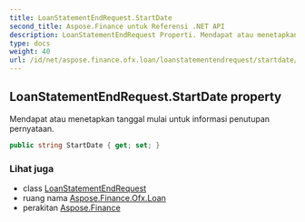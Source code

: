 ```yaml
---
title: LoanStatementEndRequest.StartDate
second_title: Aspose.Finance untuk Referensi .NET API
description: LoanStatementEndRequest Properti. Mendapat atau menetapkan tanggal mulai untuk informasi penutupan pernyataan.
type: docs
weight: 40
url: /id/net/aspose.finance.ofx.loan/loanstatementendrequest/startdate/
---
```

## LoanStatementEndRequest.StartDate property

Mendapat atau menetapkan tanggal mulai untuk informasi penutupan pernyataan.

```csharp
public string StartDate { get; set; }
```

### Lihat juga

* class [LoanStatementEndRequest](../)
* ruang nama [Aspose.Finance.Ofx.Loan](../../loanstatementendrequest/)
* perakitan [Aspose.Finance](../../../)


